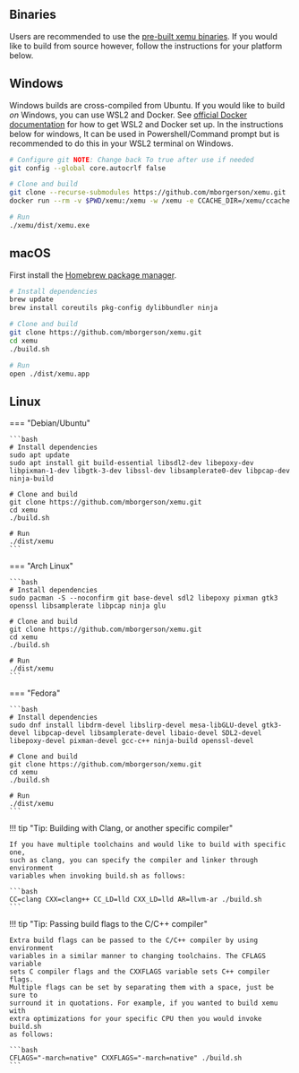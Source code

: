 ## Binaries

Users are recommended to use the [pre-built xemu binaries](https://github.com/mborgerson/xemu/wiki#download). If you would like to build from source however, follow the instructions for your platform below.

## Windows

Windows builds are cross-compiled from Ubuntu. If you would like to build *on* Windows, you can use WSL2 and Docker. See [official Docker
documentation](https://docs.docker.com/docker-for-windows/wsl/) for how to get WSL2 and Docker set up. In the instructions below for windows, It can be used in Powershell/Command prompt but is recommended to do this in your WSL2 terminal on Windows.

```bash
# Configure git NOTE: Change back To true after use if needed
git config --global core.autocrlf false

# Clone and build
git clone --recurse-submodules https://github.com/mborgerson/xemu.git
docker run --rm -v $PWD/xemu:/xemu -w /xemu -e CCACHE_DIR=/xemu/ccache mborgerson/xemu-ubuntu-win64-cross:latest ./build.sh -p win64-cross

# Run
./xemu/dist/xemu.exe
```

## macOS

First install the [Homebrew package manager](https://brew.sh/).

```bash
# Install dependencies
brew update
brew install coreutils pkg-config dylibbundler ninja

# Clone and build
git clone https://github.com/mborgerson/xemu.git
cd xemu
./build.sh

# Run
open ./dist/xemu.app
```

## Linux

=== "Debian/Ubuntu"

    ```bash
    # Install dependencies
    sudo apt update
    sudo apt install git build-essential libsdl2-dev libepoxy-dev libpixman-1-dev libgtk-3-dev libssl-dev libsamplerate0-dev libpcap-dev ninja-build

    # Clone and build
    git clone https://github.com/mborgerson/xemu.git
    cd xemu
    ./build.sh

    # Run
    ./dist/xemu
    ```

=== "Arch Linux"

    ```bash
    # Install dependencies
    sudo pacman -S --noconfirm git base-devel sdl2 libepoxy pixman gtk3 openssl libsamplerate libpcap ninja glu

    # Clone and build
    git clone https://github.com/mborgerson/xemu.git
    cd xemu
    ./build.sh

    # Run
    ./dist/xemu
    ```

=== "Fedora"

    ```bash
    # Install dependencies
    sudo dnf install libdrm-devel libslirp-devel mesa-libGLU-devel gtk3-devel libpcap-devel libsamplerate-devel libaio-devel SDL2-devel libepoxy-devel pixman-devel gcc-c++ ninja-build openssl-devel

    # Clone and build
    git clone https://github.com/mborgerson/xemu.git
    cd xemu
    ./build.sh

    # Run
    ./dist/xemu
    ```

!!! tip "Tip: Building with Clang, or another specific compiler"

    If you have multiple toolchains and would like to build with specific one,
    such as clang, you can specify the compiler and linker through environment
    variables when invoking build.sh as follows:

    ```bash
    CC=clang CXX=clang++ CC_LD=lld CXX_LD=lld AR=llvm-ar ./build.sh
    ```

!!! tip "Tip: Passing build flags to the C/C++ compiler"

    Extra build flags can be passed to the C/C++ compiler by using environment
    variables in a similar manner to changing toolchains. The CFLAGS variable
    sets C compiler flags and the CXXFLAGS variable sets C++ compiler flags.
    Multiple flags can be set by separating them with a space, just be sure to
    surround it in quotations. For example, if you wanted to build xemu with
    extra optimizations for your specific CPU then you would invoke build.sh
    as follows:

    ```bash
    CFLAGS="-march=native" CXXFLAGS="-march=native" ./build.sh
    ```
